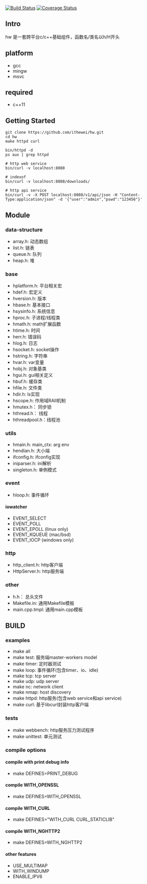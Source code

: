 [![Build Status](https://travis-ci.org/ithewei/hw.svg?branch=master)](https://travis-ci.org/ithewei/hw)
[![Coverage Status](https://coveralls.io/repos/github/ithewei/hw/badge.svg?branch=master)](https://coveralls.io/github/ithewei/hw?branch=master)

## Intro

hw 是一套跨平台c/c++基础组件，函数名/类名以h/H开头

## platform

- gcc
- mingw
- msvc

## required

- c++11

## Getting Started
```shell
git clone https://github.com/ithewei/hw.git
cd hw
make httpd curl

bin/httpd -d
ps aux | grep httpd

# http web service
bin/curl -v localhost:8080

# indexof
bin/curl -v localhost:8080/downloads/

# http api service
bin/curl -v -X POST localhost:8080/v1/api/json -H "Content-Type:application/json" -d '{"user":"admin","pswd":"123456"}'
```

## Module

### data-structure
- array.h:       动态数组
- list.h:        链表
- queue.h:       队列
- heap.h:        堆

### base
- hplatform.h:   平台相关宏
- hdef.h:        宏定义
- hversion.h:    版本
- hbase.h:       基本接口
- hsysinfo.h:    系统信息
- hproc.h:       子进程/线程类
- hmath.h:       math扩展函数
- htime.h:       时间
- herr.h:        错误码
- hlog.h:        日志
- hsocket.h:     socket操作
- hstring.h:     字符串
- hvar.h:        var变量
- hobj.h:        对象基类
- hgui.h:        gui相关定义
- hbuf.h:        缓存类
- hfile.h:       文件类
- hdir.h:        ls实现
- hscope.h:      作用域RAII机制
- hmutex.h：     同步锁
- hthread.h：    线程
- hthreadpool.h：线程池

### utils
- hmain.h:       main_ctx: arg env
- hendian.h:     大小端
- ifconfig.h:    ifconfig实现
- iniparser.h:   ini解析
- singleton.h:   单例模式

### event
- hloop.h:       事件循环

#### iowatcher
- EVENT_SELECT
- EVENT_POLL
- EVENT_EPOLL   (linux only)
- EVENT_KQUEUE  (mac/bsd)
- EVENT_IOCP    (windows only)

### http
- http_client.h: http客户端
- HttpServer.h:  http服务端

### other

- h.h：          总头文件
- Makefile.in:   通用Makefile模板
- main.cpp.tmpl: 通用main.cpp模板

## BUILD

### examples

- make all
- make test:  服务端master-workers model
- make timer: 定时器测试
- make loop:  事件循环(包含timer、io、idle)
- make tcp:   tcp server
- make udp:   udp server
- make nc:    network client
- make nmap:  host discovery
- make httpd: http服务(包含web service和api service)
- make curl:  基于libcurl封装http客户端

### tests
- make webbench: http服务压力测试程序
- make unittest: 单元测试

### compile options
#### compile with print debug info
- make DEFINES=PRINT_DEBUG

#### compile WITH_OPENSSL
- make DEFINES=WITH_OPENSSL

#### compile WITH_CURL
- make DEFINES="WITH_CURL CURL_STATICLIB"

#### compile WITH_NGHTTP2
- make DEFINES=WITH_NGHTTP2

#### other features
- USE_MULTIMAP
- WITH_WINDUMP
- ENABLE_IPV6
